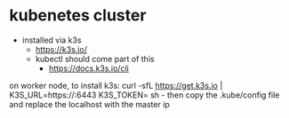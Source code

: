 # kubenetes cluster
- installed via k3s
    - https://k3s.io/
    - kubectl should come part of this
        - https://docs.k3s.io/cli


on worker node, to install k3s:
curl -sfL https://get.k3s.io | K3S_URL=https://<raspberrypi5-ip>:6443 K3S_TOKEN=<token> sh -
then copy the .kube/config file and replace the localhost with the master ip